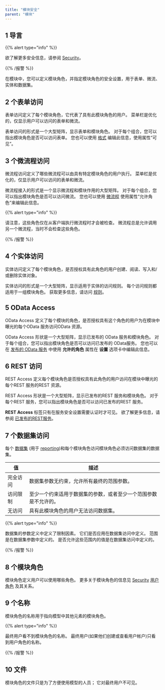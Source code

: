 ```yaml
---
title: "模块安全"
parent: "模块"
---
```


## 1 导言

{{% alert type="info" %}}

欲了解更多安全信息，请参阅 [Security](security)。

{{% /报警 %}}

在模块中，您可以定义模块角色，并指定模块角色的安全设置，用于表单、微流、实体和数据集。

## 2 个表单访问

表单访问定义了每个模块角色，它代表了具有此模块角色的用户。 菜单栏是优化的，仅显示用户可以访问的表单和微流。

表单访问的形式是一个大型矩阵，显示表单和模块角色。 对于每个组合，您可以指出模块角色是否可以访问表单。 您也可以使用 [格式](page) 编辑此信息，使用属性“可见”。

## 3 个微流程访问

微流程访问定义了哪些微流程可以由具有特定模块角色的用户执行。 菜单栏是优化的，仅显示用户可以访问的表单和微流。

微流程接入的形式是一个显示微流程和模块作用的大型矩阵。 对于每个组合，您可以指出模块角色是否可以访问微流。 您也可以使用 [微流程](microflow) 使用属性“允许角色”来编辑此信息。

{{% alert type="info" %}}

请注意，这些角色仅在从客户端执行微流程时才会被检查。 微流程总是允许调用另一个微流程，当时不会检查这些角色。

{{% /报警 %}}

## 4 个实体访问

实体访问定义了每个模块角色，是否授权具有此角色的用户创建、阅读、写入和/或删除实体对象。

实体访问的形式是一个大型矩阵，显示适用于实体的访问规则。 每个访问规则都适用于一组模块角色。 获取更多信息，请访问 [规则](access-rules)。

## 5 OData Access

OData Access 定义了每个模块的角色，是否授权具有这个角色的用户为在模块中曝光的每个OData 服务访问OData 资源。

OData Access 形状是一个大型矩阵，显示已发布的 OData 服务和模块角色。 对于每个组合，您可以指出模块角色是否可以访问已发布的 OData服务。 您也可以在 [发布的 OData 服务](published-odata-services) 中使用 **允许的角色** 属性在 **设置** 选项卡中编辑此信息。

## 6 REST 访问

REST Access 定义每个模块角色是否授权具有此角色的用户访问在模块中曝光的每个REST 服务的REST 资源。

REST Access 形状是一个大型矩阵，显示已发布的REST 服务和模块角色。 对于每个REST 服务，您可以指出模块角色是否可以访问已发布的REST 服务。

**REST Access** 标签只有在服务安全设置需要认证时才可见。 欲了解更多信息，请参阅 [已发布的REST服务](published-rest-services)。

## 7 个数据集访问

每个 [数据集](data-sets) (用于 [reporting](report-widgets))和每个模块角色访问模块角色必须访问数据集的数据集。

| 值    | 描述                               |
| ---- | -------------------------------- |
| 完全访问 | 数据集参数无约束，允许所有最终的范围参数。            |
| 访问限制 | 至少一个约束适用于数据集的参数，或者至少一个范围参数是不允许的。 |
| 无访问  | 具有此模块角色的用户无法访问数据集。               |

{{% alert type="info" %}}

数据集的参数定义中定义了限制因素。 它们是否应用在数据集访问中定义。 范围是在数据集参数中定义的。 是否允许这些范围内的值是在数据集访问中定义的。

{{% /报警 %}}

## 8 个模块角色

模块角色定义用户可以使用哪些角色。 更多关于模块角色的信息见 [Security](security) [用户角色](user-roles) 及其关系。

## 9 个名称

模块角色的名称用于指向模型中其他元素的模块角色。

{{% alert type="info" %}}

最终用户看不到模块角色的名称。 最终用户(如果他们创建或查看用户帐户)只看到用户角色的名称。

{{% /报警 %}}

## 10 文件

模块角色的文件只是为了方便使用模型的人员； 它对最终用户不可见。
